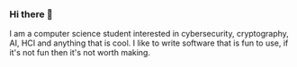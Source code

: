 ### Hi there 👋

I am a computer science student interested in cybersecurity, cryptography, AI, HCI and anything that is cool. I like to write software that is fun to use, if it's not fun then it's not worth making.
